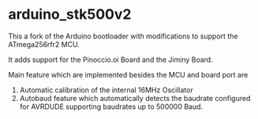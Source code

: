 # arduino_stk500v2

This a fork of the Arduino bootloader with modifications to support the ATmega256rfr2 MCU.

It adds support for the Pinoccio.oi Board and the Jiminy Board.

Main feature which are implemented besides the MCU and board port are 
1. Automatic calibration of the internal 16MHz Oscillator
1. Autobaud feature which automatically detects the baudrate configured for AVRDUDE supporting baudrates up to 500000 Baud.
